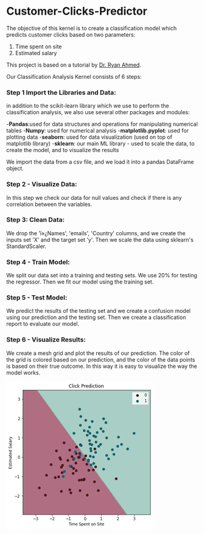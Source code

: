 # Customer-Clicks-Predictor
The objective of this kernel is to create a classification model which predicts customer clicks based on two parameters:
1. Time spent on site
2. Estimated salary

This project is based on a tutorial by [Dr. Ryan Ahmed](https://www.udemy.com/user/ryan-ahmed/).
 
Our Classification Analysis Kernel consists of 6 steps:

### Step 1 Import the Libraries and Data:
in addition to the scikit-learn library which we use to perform the classification analysis, we also use several other packages and modules:

-**Pandas**:used for data structures and operations for manipulating numerical tables
-**Numpy**: used for numerical analysis
-**matplotlib.pyplot**: used for plotting data
-**seaborn**: used for data visualization (used on top of matplotlib library)
-**sklearn**: our main ML library - used to scale the data, to create the model, and to visualize the results

We import the data from a csv file, and we load it into a pandas DataFrame object.

### Step 2 - Visualize Data:
In this step we check our data for null values and check if there is any correlation between the variables.

### Step 3: Clean Data:
We drop the 'ï»¿Names', 'emails', 'Country' columns, and we create the inputs set 'X' and the target set 'y'.
Then we scale the data using sklearn's StandardScaler.

### Step 4 - Train Model: 
We split our data set into a training and testing sets. We use 20% for testing the regressor. Then we fit our model using the training set.

### Step 5 - Test Model:
We predict the results of the testing set and we create a confusion model using our prediction and the testing set. Then we create a classification report to evaluate our model.

### Step 6 - Visualize Results:
We create a mesh grid and plot the results of our prediction. The color of the grid is colored based on our prediction, and the color of the data points is based on their true outcome. In this way it is easy to visualize the way the model works.

![Mesh Grid](mesh.png)
